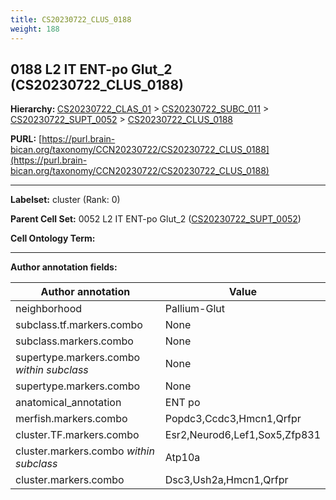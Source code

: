 ```yaml
---
title: CS20230722_CLUS_0188
weight: 188
---
```

## 0188 L2 IT ENT-po Glut_2 (CS20230722_CLUS_0188)
<b>Hierarchy: </b>
[CS20230722_CLAS_01](../CS20230722_CLAS_01) >
[CS20230722_SUBC_011](../CS20230722_SUBC_011) >
[CS20230722_SUPT_0052](../CS20230722_SUPT_0052) >
[CS20230722_CLUS_0188](../CS20230722_CLUS_0188)

**PURL:** [https://purl.brain-bican.org/taxonomy/CCN20230722/CS20230722_CLUS_0188](https://purl.brain-bican.org/taxonomy/CCN20230722/CS20230722_CLUS_0188)

---


**Labelset:** cluster (Rank: 0)

**Parent Cell Set:** 0052 L2 IT ENT-po Glut_2 ([CS20230722_SUPT_0052](../CS20230722_SUPT_0052))



**Cell Ontology Term:** 

[MARKER GENES.]: #


---

[TRANSFERRED ANNOTATIONS.]: #


[AUTHOR ANNOTATION FIELDS.]: #


**Author annotation fields:**

| Author annotation | Value |
|-------------------|-------|
|neighborhood|Pallium-Glut|
|subclass.tf.markers.combo|None|
|subclass.markers.combo|None|
|supertype.markers.combo _within subclass_|None|
|supertype.markers.combo|None|
|anatomical_annotation|ENT po|
|merfish.markers.combo|Popdc3,Ccdc3,Hmcn1,Qrfpr|
|cluster.TF.markers.combo|Esr2,Neurod6,Lef1,Sox5,Zfp831|
|cluster.markers.combo _within subclass_|Atp10a|
|cluster.markers.combo|Dsc3,Ush2a,Hmcn1,Qrfpr|
